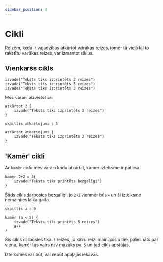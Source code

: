 ```yaml
---
sidebar_position: 4
---
```


# Cikli

Reizēm, kodu ir vajadzības atkārtot vairākas reizes, tomēr tā vietā lai to rakstītu vairākas reizes, var izmantot ciklus.

## Vienkāršs cikls

```priede
izvade("Teksts tiks izprintēts 3 reizes")
izvade("Teksts tiks izprintēts 3 reizes")
izvade("Teksts tiks izprintēts 3 reizes")
```

Mēs varam aizvietot ar:

```priede
atkārtot 3 {
    izvade("Teksts tiks izprintēts 3 reizes")
}
```

```priede
skaitlis atkartojumi : 3

atkārtot atkartojumi {
    izvade("Teksts tiks izprintēts 3 reizes")
}
```

## 'Kamēr' cikli

Ar `kamēr` ciklu mēs varam kodu atkārtot, kamēr izteiksme ir patiesa.

```priede
kamēr 2+2 = 4{
    izvade("Teksts tiks printēts bezgalīgi")
}
```

Šāds cikls darbosies bezgalīgi, jo `2+2` vienmēr būs `4` un šī izteiksme nemainīies laika gaitā.

```priede
skaitlis a : 0

kamēr (a < 5) {
    izvade("Teksts tiks printēts 5 reizes")
    a++
}
```

Šis cikls darbosies tikai `5` reizes, jo katru reizi mainīgais `a` tiek palielināts par vienu, kamēr tas vairs nav mazāks par `5` un tad cikls apstājās.

Izteiksmes var būt, vai nebūt apaļajās iekavās.
